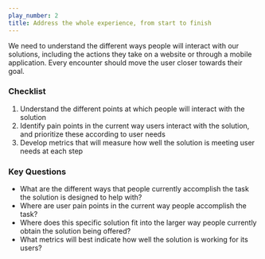 ```yaml
---
play_number: 2
title: Address the whole experience, from start to finish
---
```


We need to understand the different ways people will interact with our solutions, including the actions they take on a website or through a mobile application. Every encounter should move the user closer towards their goal.

### Checklist
1. Understand the different points at which people will interact with the solution
2. Identify pain points in the current way users interact with the solution, and prioritize these according to user needs
3. Develop metrics that will measure how well the solution is meeting user needs at each step


### Key Questions
- What are the different ways that people currently accomplish the task the solution is designed to help with?
- Where are user pain points in the current way people accomplish the task?
- Where does this specific solution fit into the larger way people currently obtain the solution being offered?
- What metrics will best indicate how well the solution is working for its users?
